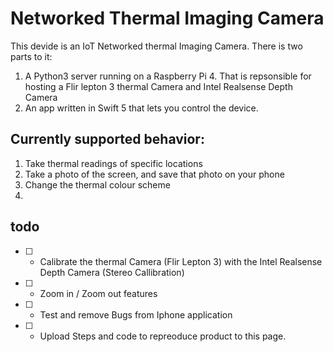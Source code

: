 
# Networked Thermal Imaging Camera

This devide is an IoT Networked thermal Imaging Camera.
There is two parts to it:

1. A Python3 server running on a Raspberry Pi 4. That is repsonsible for hosting a Flir lepton 3 thermal Camera and Intel Realsense Depth Camera
2. An app written in Swift 5 that lets you control the device.

## Currently supported behavior:
1. Take thermal readings of specific locations
2. Take a photo of the screen, and save that photo on your phone
3. Change the thermal colour scheme
4. 

## todo
- [ ] - Calibrate the thermal Camera (Flir Lepton 3) with the Intel Realsense Depth Camera (Stereo Callibration)
- [ ] - Zoom in / Zoom out features
- [ ] - Test and remove Bugs from Iphone application
- [ ] - Upload Steps and code to repreoduce product to this page.

